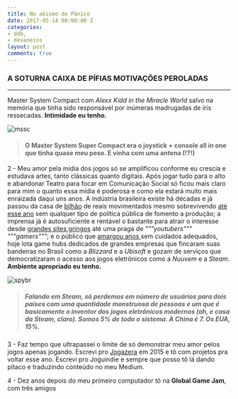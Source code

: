 ```yaml
---
title: No abismo do Pânico
date: 2017-05-14 00:00:00 Z
categories:
- ddb,
- devaneios
layout: post
comments: true
---
```


### A SOTURNA CAIXA DE PÍFIAS MOTIVAÇÕES PEROLADAS

---
<p align="justify>
Eu realmente não faço a mínima ideia do que eu tô fazendo.

**Mentira**. Eu tenho a mínima. Bem ínfima, mas tenho. Por esses motivos:

1 - Ganhei meu primeiro computador em 1996. Era um notebook semi destruído com mouse de "pitoco" e site pornô já salvo nos favoritos; aparentemente abaixo do radar de meus progenitores. Ali foi só o primeiro grande impacto dos jogos na minha vida. Eu já tinha um *Master System Compact* com *Alexx Kidd in the Miracle World* salvo na memória que tinha sido responsável por inúmeras madrugadas de íris ressecadas. **Intimidade eu tenho.**
</p>

![mssc](http://i.imgur.com/qFElOxG.jpg "Master System Super Compact")

> #### O Master System Super Compact era o joystick \+ console all in one que tinha quase meu peso. E vinha com uma antena (!?!)

2 - Meu amor pela mídia dos jogos só se amplificou conforme eu crescia e estudava artes, tanto clássicas quanto digitais. Após jogar tudo para o alto e abandonar Teatro para focar em Comunicação Social só ficou mais claro para mim o quanto essa mídia é poderosa e como ela estará muito mais enraizada daqui uns anos. A indústria brasileira existe há décadas e já passou da casa de [bilhão](https://www.ecommercebrasil.com.br/noticias/industria-de-jogos-eletronicos-um-setor-em-ascensao-no-brasil/) de reais movimentados mesmo sobrevivendo [até esse ano](overloadr.com.br/especiais/2017/05/conheca-todos-os-23-jogos-contemplados-no-edital-de-games-da-ancine/) sem qualquer tipo de política pública de fomento a produção; a imprensa já é autosuficiente e rentável o bastante para atrair o interesse desde [grandes sites gringos](http://br.ign.com/) até uma praga de *"""youtubers""" """gamers"""*; e o público que [amargou anos ](https://www.redbull.com/br-pt/serie-paralelos-narra-pirataria-de-games-no-brasil)sem cuidados adequados, hoje lota game hubs dedicados de grandes empresas que fincaram suas bandeiras no Brasil como a *Blizzard* e a *Ubisoft* e gozam de serviços que democratizaram o acesso aos jogos eletrônicos como a *Nuuvem* e a *Steam*. **Ambiente apropriado eu tenho.**

![spybr](http://i.imgur.com/bksdLa3.png "4º maior país da Steam")

> ##### Falando em Steam, só perdemos em número de usuários para dois paises com uma quantidade monstruosa de pessoas e um que é basicamente o inventor dos jogos eletrônicos modernos (ah, e casa da Steam, claro). Somos 5% de todo o sistema. A China é 7. Os EUA, 15%.

3 - Faz tempo que ultrapassei o limite de só demonstrar meu amor pelos jogos apenas jogando. Escrevi pro [Jogazera](http://jogazera.com.br) em 2015 e tô com projetos pra voltar esse ano. Escrevi pro Joguindie e sempre que posso tô lá dando pitaco e traduzindo conteúdo no meu Medium.

4 - Dez anos depois do meu primeiro computador tô na **Global Game Jam**, com três amigos

[mssc]: http://i.imgur.com/qFElOxG.jpg "Master System Super Compact"
[spybr]: http://i.imgur.com/bksdLa3.png "4º maior país da Steam"
